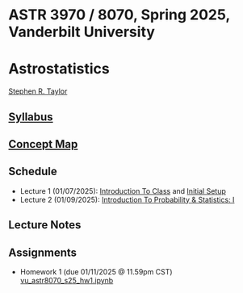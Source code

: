 # ASTR 3970 / 8070, Spring 2025, Vanderbilt University
# Astrostatistics

[Stephen R. Taylor](https://my.vanderbilt.edu/stephentaylor/) 

## [Syllabus](ASTR8070_Syllabus_Spring2025.pdf)
## [Concept Map](ASTR8070__ConceptMap.pdf)

## Schedule

* Lecture 1 (01/07/2025): [Introduction To Class](lectures/Lecture_1a.ipynb) and [Initial Setup](lectures/Lecture_1b.ipynb)
* Lecture 2 (01/09/2025): [Introduction To Probability & Statistics: I](lectures/Lecture_2.ipynb)
<!-- * Lecture 3 (01/18/2025): [Introduction To Probability & Statistics: II](lectures/Lecture_3.ipynb) -->
<!-- * Lecture 4 (01/23/2025): [Introduction To Probability & Statistics: III](lectures/Lecture_4.ipynb) -->
<!-- * Lecture 5 (01/25/2025): [Classical/Frequentist Statistical Inference: I](lectures/Lecture_5.ipynb) -->
<!-- * Lecture 6 (01/30/2025): [Classical/Frequentist Statistical Inference: II](lectures/Lecture_6.ipynb) -->
<!-- * Lecture 7 (02/01/2025): [Classical/Frequentist Statistical Inference: III](lectures/Lecture_7.ipynb) -->
<!-- * Lecture 8 (02/06/2025): [Bayesian Statistical Inference: I](lectures/Lecture_8.ipynb) -->
<!-- * Lecture 9 (02/08/2025): [Bayesian Statistical Inference: II](lectures/Lecture_9.ipynb) -->
<!-- * Lecture 10 (02/13/2025): [Bayesian Statistical Inference: III](lectures/Lecture_10.ipynb) -->
<!-- * Lecture 11 (02/15/2025): [Bayesian Statistical Inference: IV](lectures/Lecture_11.ipynb) -->
<!-- * Lecture 12 (02/20/2025): [Bayesian Statistical Inference: V](lectures/Lecture_12.ipynb) -->
<!-- * Lecture 13 (02/22/2025): [Data Mining & Machine Learning: Intro to Scikit-Learn](lectures/Lecture_13.ipynb) -->
<!-- * Lecture 14 (02/27/2025): [Density Estimation & Clustering](lectures/Lecture_14.ipynb) -->
<!-- * Lecture 15 (02/29/2025): [Dimensional Reduction: I](lectures/Lecture_15.ipynb) -->
<!-- * Lecture 16 (03/05/2025): [Dimensional Reduction: II](lectures/Lecture_16.ipynb) -->
<!-- * Lecture 17 (03/07/2025): [Regression: I](lectures/Lecture_17.ipynb) -->
<!-- * Lecture 18 (03/19/2025): [Regression: II](lectures/Lecture_18.ipynb) -->
<!-- * Lecture 19 (03/21/2025): [Classification: I](lectures/Lecture_19.ipynb) -->
<!-- * Lecture 20 (03/26/2025): [Classification: II](lectures/Lecture_20.ipynb) -->
<!-- * Lecture 21 (04/02/2025): [Deep Learning: I](lectures/Lecture_21.ipynb) -->
<!-- * Lecture 22 (04/04/2025): [Deep Learning: II](lectures/Lecture_22.ipynb) -->
<!-- * Lecture 23 (04/09/2025): [Time Series Analysis: I](lectures/Lecture_23.ipynb) -->
<!-- * Lecture 24 (04/16/2025): [Time Series Analysis: II](lectures/Lecture_24.ipynb) -->

## Lecture Notes

<!-- * [Lecture 1](lectures/notes/Lecture%201.pdf) (01/07/2025) -->
<!-- * [Lecture 2](lectures/notes/Lecture%202.pdf) (01/09/2025) -->
<!-- * [Lecture 3](lectures/notes/Lecture%203.pdf) (01/18/2025) -->
<!-- * [Lecture 4](lectures/notes/Lecture%204.pdf) (01/23/2025) -->
<!-- * [Lecture 5](lectures/notes/Lecture%205.pdf) (01/25/2025) -->
<!-- * [Lecture 6](lectures/notes/Lecture%206.pdf) (01/30/2025) -->
<!-- * [Lecture 7](lectures/notes/Lecture%207.pdf) (02/01/2025) -->
<!-- * [Lecture 8](lectures/notes/Lecture%208.pdf) (02/06/2025) -->
<!-- * [Lecture 9](lectures/notes/Lecture%209.pdf) (02/08/2025) -->
<!-- * [Lecture 10](lectures/notes/Lecture%2010.pdf) (02/13/2025) -->
<!-- * [Lecture 11](lectures/notes/Lecture%2011.pdf) (02/15/2025) -->
<!-- * [Lecture 12](lectures/notes/Lecture%2012.pdf) (02/20/2025) -->
<!-- * [Lecture 13](lectures/notes/Lecture%2013.pdf) (02/22/2025) -->
<!-- * [Lecture 14](lectures/notes/Lecture%2014.pdf) (02/27/2025) -->
<!-- * [Lecture 15](lectures/notes/Lecture%2015.pdf) (02/29/2025) -->
<!-- * [Lecture 16](lectures/notes/Lecture%2016.pdf) (03/05/2025) -->
<!-- * [Lecture 17](lectures/notes/Lecture%2017.pdf) (03/07/2025) -->
<!-- * [Lecture 18](lectures/notes/Lecture%2018.pdf) (03/19/2025) -->
<!-- * [Lecture 19](lectures/notes/Lecture%2019.pdf) (03/21/2025) -->
<!-- * [Lecture 20](lectures/notes/Lecture%2020.pdf) (03/26/2025) -->
<!-- * [Lecture 21](lectures/notes/Lecture%2021.pdf) (04/02/2025) -->
<!-- * [Lecture 22](lectures/notes/Lecture%2022.pdf) (04/04/2025) -->
<!-- * [Lecture 23](lectures/notes/Lecture%2023.pdf) (04/09/2025) -->
<!-- * [Lecture 24](lectures/notes/Lecture%2024.pdf) and [Time-series Wrap-up](lectures/notes/Time%20Series%20Wrap-up.pdf) (04/16/2025) -->


## Assignments

* Homework 1 (due 01/11/2025 @ 11.59pm CST) [vu_astr8070_s25_hw1.ipynb](coursework/homeworks/vu_astr8070_s25_hw1.ipynb)
<!-- * Homework 2 (due 01/27/2025 @ 11.59pm CST) [vu_astr8070_s25_hw2.ipynb](coursework/homeworks/vu_astr8070_s25_hw2.ipynb) -->
<!-- * Homework 3 (due 02/10/2025 @ 11.59pm CST) [vu_astr8070_s25_hw3.ipynb](coursework/homeworks/vu_astr8070_s25_hw3.ipynb) -->
<!-- * Homework 4 (due 02/24/2025 @ 11.59pm CST) [vu_astr8070_s25_hw4.ipynb](coursework/homeworks/vu_astr8070_s25_hw4.ipynb) -->
<!-- * Homework 5 (due 03/02/2025 @ 11.59pm CST) [vu_astr8070_s25_hw5.ipynb](coursework/homeworks/vu_astr8070_s25_hw5.ipynb) -->
<!-- * Homework 6 (due 03/23/2025 @ 11.59pm CDT) [vu_astr8070_s25_hw6.ipynb](coursework/homeworks/vu_astr8070_s25_hw6.ipynb) -->
<!-- * Homework 7 (due 03/30/2025 @ 11.59pm CDT) [vu_astr8070_s25_hw7.ipynb](coursework/homeworks/vu_astr8070_s25_hw7.ipynb) -->
<!-- * Homework 8 (due 04/06/2025 @ 11.59pm CDT) [vu_astr8070_s25_hw8.ipynb](coursework/homeworks/vu_astr8070_s25_hw8.ipynb) -->
<!-- * Homework 9 (due 04/15/2025 @ 11.59pm CDT) [vu_astr8070_s25_hw9.ipynb](coursework/homeworks/vu_astr8070_s25_hw9.ipynb) -->
